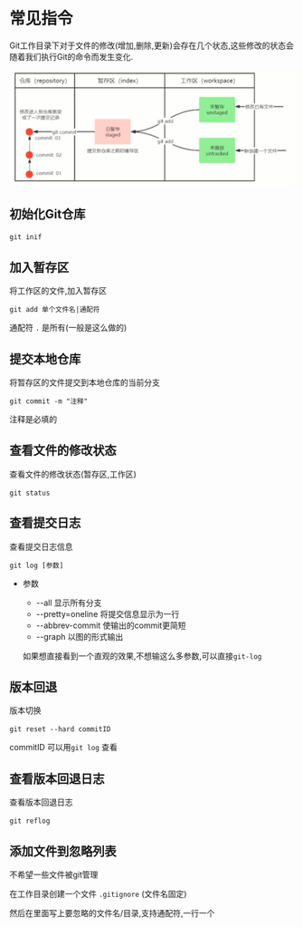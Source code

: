 # 常见指令

Git工作目录下对于文件的修改(增加,删除,更新)会存在几个状态,这些修改的状态会随着我们执行Git的命令而发生变化.

![3-1](assets/3-1.png)

## 初始化Git仓库

`git inif`

## 加入暂存区

将工作区的文件,加入暂存区

`git add 单个文件名|通配符`

通配符 `.` 是所有(一般是这么做的)

## 提交本地仓库

将暂存区的文件提交到本地仓库的当前分支

`git commit -m "注释"`

注释是必填的

## 查看文件的修改状态

查看文件的修改状态(暂存区,工作区)

`git status`

## 查看提交日志

查看提交日志信息

`git log [参数]`

* 参数

  * --all 显示所有分支
  * --pretty=oneline 将提交信息显示为一行
  * --abbrev-commit 使输出的commit更简短
  * --graph 以图的形式输出

  如果想直接看到一个直观的效果,不想输这么多参数,可以直接`git-log`

## 版本回退

版本切换

`git reset --hard commitID`

commitID 可以用`git log` 查看

## 查看版本回退日志

查看版本回退日志

`git reflog`

## 添加文件到忽略列表

不希望一些文件被git管理

在工作目录创建一个文件 `.gitignore` (文件名固定)

然后在里面写上要忽略的文件名/目录,支持通配符,一行一个

